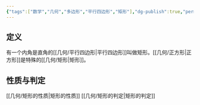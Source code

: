 ```yaml
---
{"tags":["数学","几何","多边形","平行四边形","矩形"],"dg-publish":true,"permalink":"///","dgPassFrontmatter":true}
---
```


## 定义
有一个内角是直角的[[几何/平行四边形\|平行四边形]]叫做矩形。[[几何/正方形\|正方形]]是特殊的[[几何/矩形\|矩形]]。
## 性质与判定
[[几何/矩形的性质\|矩形的性质]]
[[几何/矩形的判定\|矩形的判定]]

